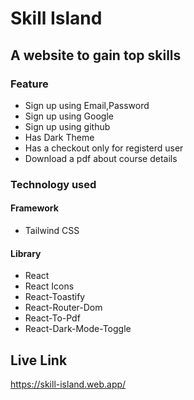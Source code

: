 # Skill Island
## A website to gain top skills

### Feature
* Sign up using Email,Password
* Sign up using Google
* Sign up using github
* Has Dark Theme
* Has a checkout only for registerd user
* Download a pdf about course details

### Technology used
#### Framework
* Tailwind CSS
#### Library
* React
* React Icons
* React-Toastify
* React-Router-Dom
* React-To-Pdf
* React-Dark-Mode-Toggle


## Live Link
<https://skill-island.web.app/>
